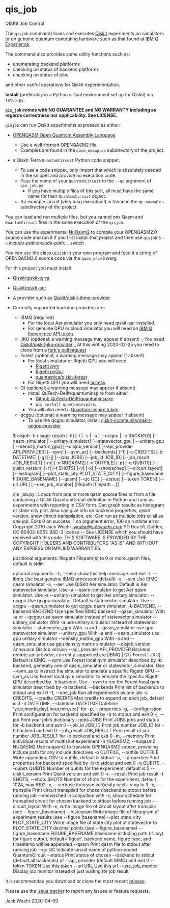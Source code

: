 # qis_job

QISKit Job Control

The `qisjob` command) loads and executes [Qiskit](https://qiskit.org) experiments on simulators or on genuine quantum computing hardware such as that found at [IBM Q Experience](https://quantum-computing.ibm.com).

The command also provides some utility functions such as:

-   enumerating backend platforms
-   checking on status of backend platforms
-   checking on status of jobs

and other useful operations for Qiskit experimentation.

**Install** (preferably in a Python virtual environment set up for Qiskit) via `setup.py`.

**`qis_job` comes with NO GUARANTEE and NO WARRANTY including as regards correctness nor applicability. See LICENSE.**

`qisjob` can run Qiskit experiments expressed as either:

-   [OPENQASM Open Quantum Assembly Language](https://arxiv.org/abs/1707.03429)
    -   Use a well-formed OPENQASM2 file.
    -   Examples are found in the `qasm_examples` subdirectory of the project.
-   a Qiskit Terra `QuantumCircuit` Python code snippet.

    -   To use a code snippet, only import that which is absolutely needed in the snippet and provide no execution code.
    -   Pass the name of your `QuantumCircuit` to the `--qc` argument of `qis_job.py`
        -   If you have multiple files of this sort, all must have the same name for their `QuantumCircuit` object.
    -   An example circuit (very long execution!) is found in the `qc_examples` subdirectory of the project.

You can load and run multiple files, but you cannot mix Qasm and `QuantumCircuit` files in the same execution of the `qisjob`.

You can use the experimental [NuQasm2](https://github.com/jwoehr/nuqasm2) to compile your OPENQASM2.0 source code and run it if you first install that project and then use `qisjob`'s `-n` _include-path:include-path:..._ switch

You can use the class `QisJob` in your own program and feed it a string of OPENQASM2.0 source code via the `qasm_src=` kwarg.

For this project you must install

-   [Qiskit/qiskit-terra](https://github.com/Qiskit/qiskit-terra)
-   [Qiskit/qiskit-aer](https://github.com/Qiskit/qiskit-aer)
-   A provider such as [Qiskit/qiskit-ibmq-provider](https://github.com/Qiskit/qiskit-ibmq-provider)
-   Currently supported backend providers are:
    -   IBMQ (required)
        -   For the local Aer simulator you only need qiskit-aer installed.
        -   For genuine QPU or cloud simulator you will need an [IBM Q Experience API token](https://quantum-computing.ibm.com/account).
    -   JKU (optional; a warning message may appear if absent)
        		_ You need [Qiskit/qiskit-jku-provider](https://github.com/Qiskit/qiskit-jku-provider)
        		_ At this writing 2020-02-25 you need to clone from a [fork's pull request](https://github.com/HartwigB/qiskit-jku-provider/tree/clean_history)
    -   Forest (optional; a warning message may appear if absent)
        -   For local simulator or Rigetti QPU you will need
            -   [Rigetti qvm](https://github.com/rigetti/qvm)
            -   [Rigetti pyQuil](https://github.com/rigetti/pyquil)
            -   [quantastica/qiskit-forest](https://github.com/quantastica/qiskit-forest)
        -   For Rigetti QPU you will need [access](https://qcs.rigetti.com/request-access)
    -   QI  (optional; a warning message may appear if absent)
        -   Install QuTech-Delft/quantuminspire from either
            -   [Github QuTech-Delft/quantuminspire](https://github.com/QuTech-Delft/quantuminspire)
            -   `pip install quantuminspire`.
        -   You will also need a [Quantum Inspire token](https://www.quantum-inspire.com/account).
    -   qcgpu (optional; a warning message may appear if absent)
        -   To use the qcgpu simulator, install [qiskit-community/qiskit-qcgpu-provider](https://github.com/qiskit-community/qiskit-qcgpu-provider)


    $ qisjob -h
    usage: qisjob [-h] [-i | -s | -a | --qcgpu | -b BACKEND]
                  [--qasm_simulator | --unitary_simulator]
                  [--statevector_gpu | --unitary_gpu | --density_matrix_gpu]
                  [--qisjob_version] [--api_provider API_PROVIDER] [--qvm]
                  [--qvm_as] [--backends] [-1] [-c CREDITS] [-d DATETIME] [-g]
                  [-j] [--jobs JOBS] [--job_id JOB_ID] [--job_result JOB_RESULT]
                  [-m] [-n NUQASM2] [-o OUTFILE] [-p] [-q QUBITS]
                  [--qiskit_version] [-r] [-t SHOTS] [-v] [-x] [--showsched]
                  [--circuit_layout] [--histogram]
                  [--plot_state_city PLOT_STATE_CITY]
                  [--figure_basename FIGURE_BASENAME] [--qasm] [--qc QC]
                  [--status] [--token TOKEN] [--url URL] [--use_job_monitor]
                  [filepath [filepath ...]]

    qis_job.py : Loads from one or more qasm source files or from a file
    containing a Qiskit QuantumCircuit definition in Python and runs as
    experiments with reporting in CSV form. Can graph results as histogram or
    state-city plot. Also can give info on backend properties, qiskit version,
    show circuit transpilation, etc. Can run as multiple jobs or all as one job.
    Exits 0 on success, 1 on argument error, 100 on runtime error. Copyright 2019
    Jack Woehr jwoehr@softwoehr.com PO Box 51, Golden, CO 80402-0051. BSD-3
    license -- See LICENSE which you should have received with this code. THIS
    SOFTWARE IS PROVIDED BY THE COPYRIGHT HOLDERS AND CONTRIBUTORS "AS IS" AND
    WITHOUT ANY EXPRESS OR IMPLIED WARRANTIES.

    positional arguments:
      filepath              Filepath(s) to 0 or more .qasm files, default is stdin

    optional arguments:
      -h, --help            show this help message and exit
      -i, --ibmq            Use best genuine IBMQ processor (default)
      -s, --sim             Use IBMQ qasm simulator
      -a, --aer             Use QISKit Aer simulator. Default is Aer statevector
                            simulator. Use -a --qasm-simulator to get Aer qasm
                            simulator. Use -a --unitary-simulator to get Aer
                            unitary simulator.
      --qcgpu               Use qcgpu simulator. Default is statevector simulator.
                            Use --qcgpu --qasm_simulator to get qcgpu qasm
                            simulator.
      -b BACKEND, --backend BACKEND
                            Use specified IBMQ backend
      --qasm_simulator      With -a or --qcgpu use qasm simulator instead of
                            statevector simulator
      --unitary_simulator   With -a use unitary simulator instead of statevector
                            simulator
      --statevector_gpu     With -a and --qasm_simulator use gpu statevector
                            simulator
      --unitary_gpu         With -a and --qasm_simulator use gpu unitary simulator
      --density_matrix_gpu  With -a and --qasm_simulator use gpu density matrix
                            simulator
      --qisjob_version      Announce QisJob version
      --api_provider API_PROVIDER
                            Backend remote api provider, currently supported are
                            [IBMQ | QI | Forest | JKU]. Default is IBMQ.
      --qvm                 Use Forest local qvm simulator described by -b
                            backend, generally one of qasm_simulator or
                            statevector_simulator. Use --qvm_as to instruct the
                            simulator to emulate a specific Rigetti QPU
      --qvm_as              Use Forest local qvm simulator to emulate the specific
                            Rigetti QPU described by -b backend. Use --qvm to run
                            the Forest local qvm simulator described by -b
                            backend.
      --backends            Print list of backends to stdout and exit 0
      -1, --one_job         Run all experiments as one job
      -c CREDITS, --credits CREDITS
                            Max credits to expend on each job, default is 3
      -d DATETIME, --datetime DATETIME
                            Datetime 'year,month,day[,hour,min,sec]' for -p,--
                            properties
      -g, --configuration   Print configuration for backend specified by -b to
                            stdout and exit 0
      -j, --job             Print your job's dictionary
      --jobs JOBS           Print JOBS jobs and status for -b backend and exit 0
      --job_id JOB_ID       Print job number JOB_ID for -b backend and exit 0
      --job_result JOB_RESULT
                            Print result of job number JOB_RESULT for -b backend
                            and exit 0
      -m, --memory          Print individual results of multishot experiment
      -n NUQASM2, --nuqasm2 NUQASM2
                            Use nuqasm2 to translate OPENQASM2 source, providing
                            include path for any include directives
      -o OUTFILE, --outfile OUTFILE
                            Write appending CSV to outfile, default is stdout
      -p, --properties      Print properties for backend specified by -b to stdout
                            and exit 0
      -q QUBITS, --qubits QUBITS
                            Number of qubits for the experiment, default is 5
      --qiskit_version      Print Qiskit version and exit 0
      -r, --result          Print job result
      -t SHOTS, --shots SHOTS
                            Number of shots for the experiment, default 1024, max
                            8192
      -v, --verbose         Increase verbosity each -v up to 3
      -x, --transpile       Print circuit transpiled for chosen backend to stdout
                            before running job
      --showsched           In conjuction with -x, show schedule for transpiled
                            circuit for chosen backend to stdout before running
                            job
      --circuit_layout      With -x, write image file of circuit layout after
                            transpile (see --figure_basename)
      --histogram           Write image file of histogram of experiment results
                            (see --figure_basename)
      --plot_state_city PLOT_STATE_CITY
                            Write image file of state city plot of statevector to
                            PLOT_STATE_CITY decimal points (see --figure_basename)
      --figure_basename FIGURE_BASENAME
                            basename including path (if any) for figure output,
                            default='figout', backend name, figure type, and
                            timestamp will be appended
      --qasm                Print qasm file to stdout after running job
      --qc QC               Indicate circuit name of python-coded QuantumCircuit
      --status              Print status of chosen --backend to stdout (default
                            all backends) of --api_provider (default IBMQ) and
                            exit 0
      --token TOKEN         Use this token
      --url URL             Use this url
      --use_job_monitor     Display job monitor instead of just waiting for job
                            result

It is recommended you download or clone the most recent [release](https://github.com/jwoehr/qis_job/releases).

Please use the [issue tracker](https://github.com/jwoehr/qis_job/issues) to report any issues or feature requests.

Jack Woehr 2020-04-09
